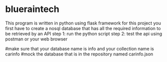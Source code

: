 
 
# blueraintech
This program is written in python using flask framework
 for this project you first have to create a nosql database that has all the required information to be retrieved by an API
step 1: run the python script 
step 2: test the api using postman or your web browser

#make sure that your database name is info and your collection name is carinfo
#mock the database that is in the repository named carinfo.json
